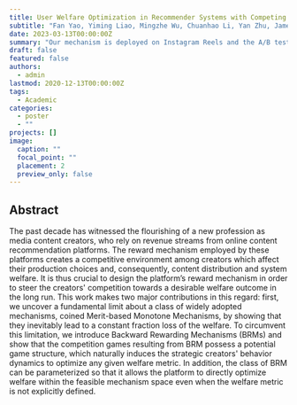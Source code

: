 ```yaml
---
title: User Welfare Optimization in Recommender Systems with Competing Content Creators
subtitle: "Fan Yao, Yiming Liao, Mingzhe Wu, Chuanhao Li, Yan Zhu, James Yang, Jingzhou Liu, Qifan Wang, Haifeng Xu, Hongning Wang"
date: 2023-03-13T00:00:00Z
summary: "Our mechanism is deployed on Instagram Reels and the A/B test showed promising results!"
draft: false
featured: false
authors:
  - admin
lastmod: 2020-12-13T00:00:00Z
tags:
  - Academic
categories:
  - poster
  - ""
projects: []
image:
  caption: ""
  focal_point: ""
  placement: 2
  preview_only: false
---
```






## Abstract

The past decade has witnessed the flourishing of a new profession as media content creators, who rely on revenue streams from online content recommendation platforms. The reward mechanism employed by these platforms creates a competitive environment among creators which affect their production choices and, consequently, content distribution and system welfare. It is thus crucial to design the platform’s reward mechanism in order to steer the creators' competition towards a desirable welfare outcome in the long run. This work makes two major contributions in this regard: first, we uncover a fundamental limit about a class of widely adopted mechanisms, coined Merit-based Monotone Mechanisms, by showing that they inevitably lead to a constant fraction loss of the welfare. To circumvent this limitation, we introduce Backward Rewarding Mechanisms (BRMs) and show that the competition games resulting from BRM possess a potential game structure, which naturally induces the strategic creators' behavior dynamics to optimize any given welfare metric. In addition, the class of BRM can be parameterized so that it allows the platform to directly optimize welfare within the feasible mechanism space even when the welfare metric is not explicitly defined.




